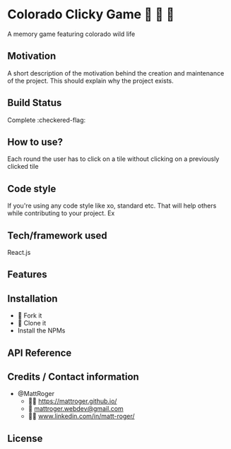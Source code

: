 # Colorado Clicky Game :deer: :fox_face:	:eagle:	
A memory game featuring colorado wild life

## Motivation
A short description of the motivation behind the creation and maintenance of the project. This should explain why the project exists.

## Build Status
Complete :checkered-flag:

## How to use?
Each round the user has to click on a tile without clicking on a previously clicked tile

## Code style
If you're using any code style like xo, standard etc. That will help others while contributing to your project. Ex

## Tech/framework used
React.js

## Features

## Installation
* :trident: Fork it
* :sheep: Clone it
* Install the NPMs

## API Reference




## Credits / Contact information
* @MattRoger 
  * :man_office_worker: https://mattroger.github.io/
  * :e-mail: mattroger.webdev@gmail.com
  * :man_office_worker: www.linkedin.com/in/matt-roger/


## License
